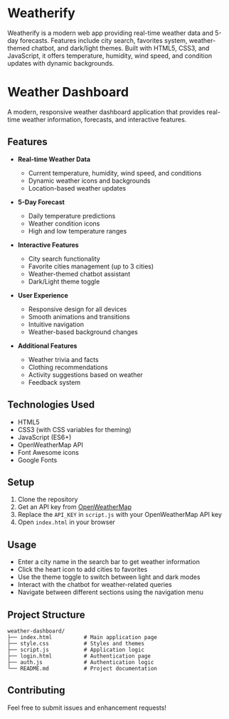# Weatherify
Weatherify is a modern web app providing real-time weather data and 5-day forecasts. Features include city search, favorites system, weather-themed chatbot, and dark/light themes. Built with HTML5, CSS3, and JavaScript, it offers temperature, humidity, wind speed, and condition updates with dynamic backgrounds.
# Weather Dashboard

A modern, responsive weather dashboard application that provides real-time weather information, forecasts, and interactive features.

## Features

- **Real-time Weather Data**
  - Current temperature, humidity, wind speed, and conditions
  - Dynamic weather icons and backgrounds
  - Location-based weather updates

- **5-Day Forecast**
  - Daily temperature predictions
  - Weather condition icons
  - High and low temperature ranges

- **Interactive Features**
  - City search functionality
  - Favorite cities management (up to 3 cities)
  - Weather-themed chatbot assistant
  - Dark/Light theme toggle

- **User Experience**
  - Responsive design for all devices
  - Smooth animations and transitions
  - Intuitive navigation
  - Weather-based background changes

- **Additional Features**
  - Weather trivia and facts
  - Clothing recommendations
  - Activity suggestions based on weather
  - Feedback system

## Technologies Used

- HTML5
- CSS3 (with CSS variables for theming)
- JavaScript (ES6+)
- OpenWeatherMap API
- Font Awesome icons
- Google Fonts

## Setup

1. Clone the repository
2. Get an API key from [OpenWeatherMap](https://openweathermap.org/api)
3. Replace the `API_KEY` in `script.js` with your OpenWeatherMap API key
4. Open `index.html` in your browser

## Usage

- Enter a city name in the search bar to get weather information
- Click the heart icon to add cities to favorites
- Use the theme toggle to switch between light and dark modes
- Interact with the chatbot for weather-related queries
- Navigate between different sections using the navigation menu

## Project Structure

```
weather-dashboard/
├── index.html          # Main application page
├── style.css           # Styles and themes
├── script.js           # Application logic
├── login.html          # Authentication page
├── auth.js             # Authentication logic
└── README.md           # Project documentation
```

## Contributing

Feel free to submit issues and enhancement requests!
